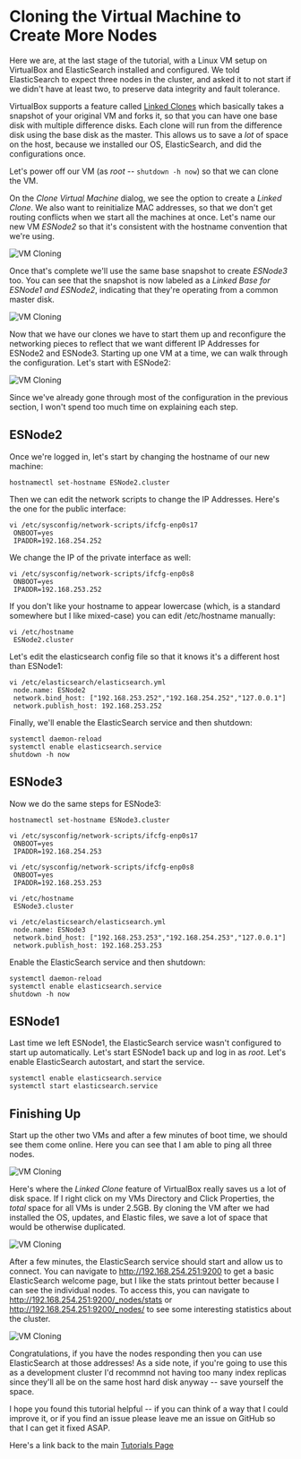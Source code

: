 # Cloning the Virtual Machine to Create More Nodes

Here we are, at the last stage of the tutorial, with a Linux VM setup on VirtualBox and ElasticSearch installed and configured.  We told ElasticSearch to expect three nodes in the cluster, and asked it to not start if we didn't have at least two, to preserve data integrity and fault tolerance.

VirtualBox supports a feature called [Linked Clones](https://www.virtualbox.org/manual/ch01.html#clone) which basically takes a snapshot of your original VM and forks it, so that you can have one base disk with multiple difference disks.  Each clone will run from the difference disk using the base disk as the master.  This allows us to save a *lot* of space on the host, because we installed our OS, ElasticSearch, and did the configurations once.

Let's power off our VM (as *root* -- `shutdown -h now`) so that we can clone the VM.

On the *Clone Virtual Machine* dialog, we see the option to create a *Linked Clone*. We also want to reinitialize MAC addresses, so that we don't get routing conflicts when we start all the machines at once.  Let's name our new VM *ESNode2* so that it's consistent with the hostname convention that we're using.

![VM Cloning](Screenshots/d_VM01.PNG)

Once that's complete we'll use the same base snapshot to create *ESNode3* too.  You can see that the snapshot is now labeled as a *Linked Base for ESNode1 and ESNode2*, indicating that they're operating from a common master disk.

![VM Cloning](Screenshots/d_VM02.PNG)

Now that we have our clones we have to start them up and reconfigure the networking pieces to reflect that we want different IP Addresses for ESNode2 and ESNode3.  Starting up one VM at a time, we can walk through the configuration.  Let's start with ESNode2:

![VM Cloning](Screenshots/d_VM03.PNG)

Since we've already gone through most of the configuration in the previous section, I won't spend too much time on explaining each step.

## ESNode2
Once we're logged in, let's start by changing the hostname of our new machine:

````
hostnamectl set-hostname ESNode2.cluster
````

Then we can edit the network scripts to change the IP Addresses.  Here's the one for the public interface:
````
vi /etc/sysconfig/network-scripts/ifcfg-enp0s17
 ONBOOT=yes
 IPADDR=192.168.254.252
````

We change the IP of the private interface as well:

````
vi /etc/sysconfig/network-scripts/ifcfg-enp0s8
 ONBOOT=yes
 IPADDR=192.168.253.252
````

If you don't like your hostname to appear lowercase (which, is a standard somewhere but I like mixed-case) you can edit /etc/hostname manually:

````
vi /etc/hostname
 ESNode2.cluster
````

Let's edit the elasticsearch config file so that it knows it's a different host than ESNode1:

````
vi /etc/elasticsearch/elasticsearch.yml
 node.name: ESNode2
 network.bind_host: ["192.168.253.252","192.168.254.252","127.0.0.1"]
 network.publish_host: 192.168.253.252
````

Finally, we'll enable the ElasticSearch service and then shutdown:

````
systemctl daemon-reload
systemctl enable elasticsearch.service
shutdown -h now
````

## ESNode3
Now we do the same steps for ESNode3:

````
hostnamectl set-hostname ESNode3.cluster
````

````
vi /etc/sysconfig/network-scripts/ifcfg-enp0s17
 ONBOOT=yes
 IPADDR=192.168.254.253
````

````
vi /etc/sysconfig/network-scripts/ifcfg-enp0s8
 ONBOOT=yes
 IPADDR=192.168.253.253
````

````
vi /etc/hostname
 ESNode3.cluster
````

````
vi /etc/elasticsearch/elasticsearch.yml
 node.name: ESNode3
 network.bind_host: ["192.168.253.253","192.168.254.253","127.0.0.1"]
 network.publish_host: 192.168.253.253
````

Enable the ElasticSearch service and then shutdown:

````
systemctl daemon-reload
systemctl enable elasticsearch.service
shutdown -h now
````

## ESNode1

Last time we left ESNode1, the ElasticSearch service wasn't configured to start up automatically.  Let's start ESNode1 back up and log in as *root*.  Let's enable ElasticSearch autostart, and start the service.

````
systemctl enable elasticsearch.service
systemctl start elasticsearch.service
````

## Finishing Up

Start up the other two VMs and after a few minutes of boot time, we should see them come online.  Here you can see that I am able to ping all three nodes.

![VM Cloning](Screenshots/d_VM04.PNG)

Here's where the *Linked Clone* feature of VirtualBox really saves us a lot of disk space.  If I right click on my VMs Directory and Click Properties, the *total* space for all VMs is under 2.5GB.  By cloning the VM after we had installed the OS, updates, and Elastic files, we save a lot of space that would be otherwise duplicated.

![VM Cloning](Screenshots/d_VM05.PNG)

After a few minutes, the ElasticSearch service should start and allow us to connect.  You can navigate to http://192.168.254.251:9200 to get a basic ElasticSearch welcome page, but I like the stats printout better because I can see the individual nodes. To access this, you can navigate to http://192.168.254.251:9200/_nodes/stats or http://192.168.254.251:9200/_nodes/ to see some interesting statistics about the cluster.

![VM Cloning](Screenshots/d_VM07.PNG)

Congratulations, if you have the nodes responding then you can use ElasticSearch at those addresses! As a side note, if you're going to use this as a development cluster I'd recommnd not having too many index replicas since they'll all be on the same host hard disk anyway -- save yourself the space.  

I hope you found this tutorial helpful -- if you can think of a way that I could improve it, or if you find an issue please leave me an issue on GitHub so that I can get it fixed ASAP.

Here's a link back to the main [Tutorials Page](..\index.html)